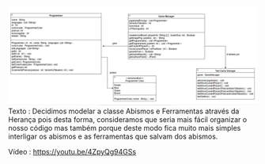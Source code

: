 ![](diagrama.png?raw=true "Diagrama UML")
Texto : Decidimos modelar a classe Abismos e Ferramentas através da Herança pois desta forma, consideramos que seria mais fácil organizar o nosso código mas também porque deste modo fica muito mais simples interligar os abismos e as ferramentas que salvam dos abismos.

 Vídeo : https://youtu.be/4ZpyQg94GSs
